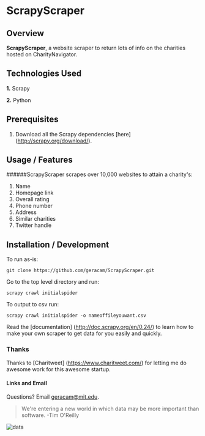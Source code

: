 # ScrapyScraper

## Overview

**ScrapyScraper**, a website scraper to return lots of info on the charities hosted on CharityNavigator.


## Technologies Used 

**1.** Scrapy

**2.** Python


## Prerequisites

1. Download all the Scrapy dependencies [here] (<http://scrapy.org/download/>).



## Usage / Features

######ScrapyScraper scrapes over 10,000 websites to attain a charity's:

1. Name
2. Homepage link
3. Overall rating
4. Phone number
5. Address
6. Similar charities
7. Twitter handle



## Installation / Development

To run as-is:

	git clone https://github.com/geracam/ScrapyScraper.git
	
Go to the top level directory and run:

	scrapy crawl initialspider
	
To output to csv run:

	scrapy crawl initialspider -o nameoffileyouwant.csv
	
Read the [documentation] (<http://doc.scrapy.org/en/0.24/>) to learn how to make your own scraper to get data for you easily and quickly.


### Thanks

Thanks to [Charitweet] (<https://www.charitweet.com/>) for letting me do awesome work for this awesome startup.

#### Links and Email

Questions? Email <geracam@mit.edu>. 


> We're entering a new world in which data may be more important than software. -Tim O'Reilly

![data](http://info.discoverelementthree.com/Portals/131252/images/picard-data-meme.png)
